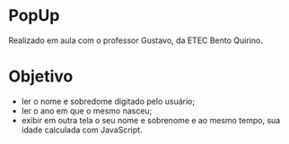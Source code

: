 # PopUp

Realizado em aula com o professor Gustavo, da ETEC Bento Quirino.

# Objetivo

- ler o nome e sobredome digitado pelo usuário;
- ler o ano em que o mesmo nasceu;
- exibir em outra tela o seu nome e sobrenome e ao mesmo tempo, sua idade calculada com JavaScript.
